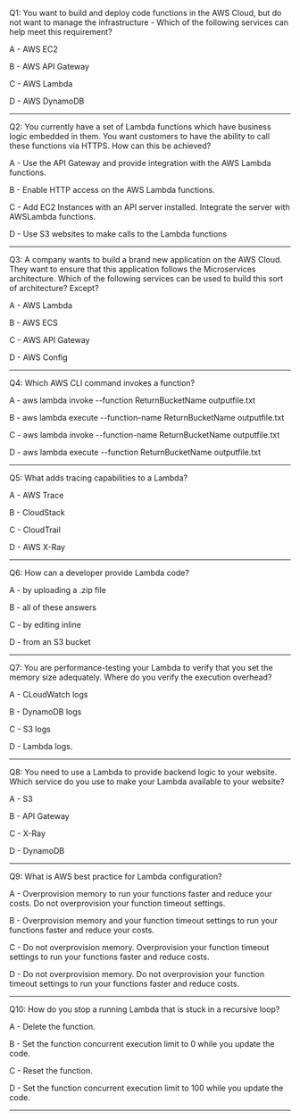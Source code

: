 Q1: You want to build and deploy code functions in the AWS Cloud, but do not want to manage the infrastructure - Which of the following services can help meet this requirement?

A - AWS EC2

B - AWS API Gateway

C - AWS Lambda

D - AWS DynamoDB

---

Q2: You currently have a set of Lambda functions which have business logic embedded in them. You want customers to have the ability to call these functions via HTTPS. How can this be achieved?

A - Use the API Gateway and provide integration with the AWS Lambda functions.

B - Enable HTTP access on the AWS Lambda functions.

C - Add EC2 Instances with an API server installed. Integrate the server with AWSLambda functions.

D - Use S3 websites to make calls to the Lambda functions

---

Q3: A company wants to build a brand new application on the AWS Cloud. They want to ensure that this application follows the Microservices architecture. Which of the following services can be used to build this sort of architecture? Except?

A - AWS Lambda

B - AWS ECS

C - AWS API Gateway

D - AWS Config

---

Q4: Which AWS CLI command invokes a function?

A - aws lambda invoke --function ReturnBucketName outputfile.txt

B - aws lambda execute --function-name ReturnBucketName outputfile.txt

C - aws lambda invoke --function-name ReturnBucketName outputfile.txt

D - aws lambda execute --function ReturnBucketName outputfile.txt

---

Q5: What adds tracing capabilities to a Lambda?

A - AWS Trace

B - CloudStack

C - CloudTrail

D - AWS X-Ray

---

Q6: How can a developer provide Lambda code?

A - by uploading a .zip file

B - all of these answers

C - by editing inline

D - from an S3 bucket

---

Q7: You are performance-testing your Lambda to verify that you set the memory size adequately. Where do you verify the execution overhead?

A - CLoudWatch logs

B - DynamoDB logs

C - S3 logs

D - Lambda logs.

---

Q8: You need to use a Lambda to provide backend logic to your website. Which service do you use to make your Lambda available to your website?

A - S3

B - API Gateway

C - X-Ray

D - DynamoDB

---

Q9: What is AWS best practice for Lambda configuration?

A - Overprovision memory to run your functions faster and reduce your costs. Do not overprovision your function timeout settings.
 
B - Overprovision memory and your function timeout settings to run your functions faster and reduce your costs.
 
C - Do not overprovision memory. Overprovision your function timeout settings to run your functions faster and reduce costs.
 
D - Do not overprovision memory. Do not overprovision your function timeout settings to run your functions faster and reduce costs.

---

Q10: How do you stop a running Lambda that is stuck in a recursive loop?

A - Delete the function.

B - Set the function concurrent execution limit to 0 while you update the code.

C - Reset the function.

D - Set the function concurrent execution limit to 100 while you update the code.

---
